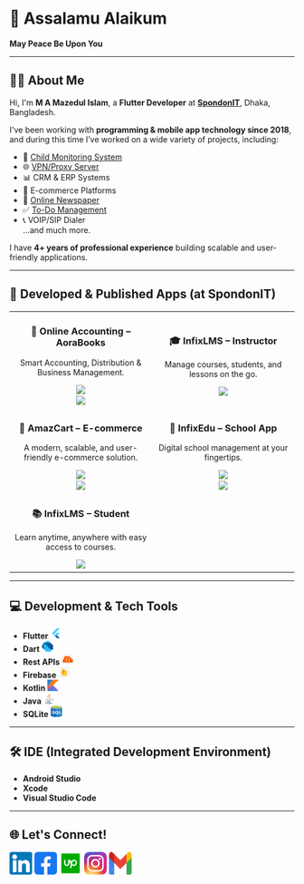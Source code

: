# 👋 Assalamu Alaikum  
**May Peace Be Upon You**

---

## 👨‍💻 About Me  
Hi, I'm **M A Mazedul Islam**, a **Flutter Developer** at **[SpondonIT](https://spondonit.com/)**, Dhaka, Bangladesh.  

I've been working with **programming & mobile app technology since 2018**, and during this time I’ve worked on a wide variety of projects, including:  
- 🧒 [Child Monitoring System](https://github.com/mazedul-ru-cse/Child-Monitoring)  
- 🌐 [VPN/Proxy Server](https://github.com/mazedul-ru-cse/Sigma-VPN)  
- 📊 CRM & ERP Systems  
- 🛒 E-commerce Platforms  
- 📰 [Online Newspaper](https://github.com/mazedul-ru-cse/flutter_newspaper)  
- ✅ [To-Do Management](https://github.com/mazedul-ru-cse/flutter-todo-app)  
- 📞 VOIP/SIP Dialer  
...and much more.  

I have **4+ years of professional experience** building scalable and user-friendly applications.  

---

## 📱 Developed & Published Apps (at SpondonIT)

<table>
  <tr>
    <td align="center" width="50%">
      <h3>📘 Online Accounting – AoraBooks</h3>
      <p>Smart Accounting, Distribution & Business Management.</p>
      <a href="https://play.google.com/store/apps/details?id=com.aorabooks.com">
        <img src="https://img.shields.io/badge/Google_Play-414141?style=for-the-badge&logo=google-play&logoColor=white"/>
      </a><br>
      <a href="https://apps.apple.com/us/app/online-accounting-aorabooks/id6670519918">
        <img src="https://img.shields.io/badge/App_Store-0D96F6?style=for-the-badge&logo=app-store&logoColor=white"/>
      </a>
    </td>
    <td align="center" width="50%">
      <h3>🎓 InfixLMS – Instructor</h3>
      <p>Manage courses, students, and lessons on the go.</p>
      <a href="https://play.google.com/store/apps/details?id=com.infixlms.lmsinstructor">
        <img src="https://img.shields.io/badge/Google_Play-414141?style=for-the-badge&logo=google-play&logoColor=white"/>
      </a>
    </td>
  </tr>
  <tr>
    <td align="center" width="50%">
      <h3>🛒 AmazCart – E-commerce</h3>
      <p>A modern, scalable, and user-friendly e-commerce solution.</p>
      <a href="https://play.google.com/store/apps/details?id=com.amazcart.store">
        <img src="https://img.shields.io/badge/Google_Play-414141?style=for-the-badge&logo=google-play&logoColor=white"/>
      </a><br>
      <a href="https://apps.apple.com/app/amazcart/id6739343698">
        <img src="https://img.shields.io/badge/App_Store-0D96F6?style=for-the-badge&logo=app-store&logoColor=white"/>
      </a>
    </td>
    <td align="center" width="50%">
      <h3>🏫 InfixEdu – School App</h3>
      <p>Digital school management at your fingertips.</p>
      <a href="https://play.google.com/store/apps/details?id=com.infixedu.school">
        <img src="https://img.shields.io/badge/Google_Play-414141?style=for-the-badge&logo=google-play&logoColor=white"/>
      </a><br>
      <a href="https://apps.apple.com/app/infixedu-app/id6739495077">
        <img src="https://img.shields.io/badge/App_Store-0D96F6?style=for-the-badge&logo=app-store&logoColor=white"/>
      </a>
    </td>
  </tr>
  <tr>
    <td align="center" width="50%">
      <h3>📚 InfixLMS – Student</h3>
      <p>Learn anytime, anywhere with easy access to courses.</p>
      <a href="https://play.google.com/store/apps/details?id=com.infixlmsuser.app">
        <img src="https://img.shields.io/badge/Google_Play-414141?style=for-the-badge&logo=google-play&logoColor=white"/>
      </a>
    </td>
    <td align="center" width="50%">
      <!-- Empty for future apps -->
    </td>
  </tr>
</table>

---

## 💻 Development & Tech Tools 
- **Flutter** <kbd> <img src="https://github.com/mazedul-ru-cse/mazedul-ru-cse/blob/main/Icons/flutter.png" width="20" height="20"/> </kbd>
- **Dart** <kbd> <img src="https://github.com/mazedul-ru-cse/mazedul-ru-cse/blob/main/Icons/dart.png" width="20" height="20"/> </kbd>
- **Rest APIs** <kbd> <img src="https://github.com/mazedul-ru-cse/mazedul-ru-cse/blob/main/Icons/rest%20api.png" width="20" height="20"/> </kbd>
- **Firebase** <kbd> <img src="https://github.com/mazedul-ru-cse/mazedul-ru-cse/blob/main/Icons/firebase.png" width="20" height="20"/> </kbd>
- **Kotlin** <kbd> <img src="https://github.com/mazedul-ru-cse/mazedul-ru-cse/blob/main/Icons/kotlin.png" width="20" height="20"/> </kbd>
- **Java** <kbd> <img src="https://github.com/mazedul-ru-cse/mazedul-ru-cse/blob/main/Icons/java.png" width="20" height="20"/> </kbd>
- **SQLite** <kbd> <img src="https://github.com/mazedul-ru-cse/mazedul-ru-cse/blob/main/Icons/sql.jpg" width="20" height="20"/> </kbd>


---

## 🛠️ IDE (Integrated Development Environment)
- **Android Studio**
- **Xcode**
- **Visual Studio Code**   

---

## 🌐 Let's Connect!
<a href="https://linkedin.com/in/mazedul70"><img src="https://github.com/mazedul-ru-cse/mazedul-ru-cse/blob/main/Icons/linkedin.png" width="40" height="40"/></a>
<a href="https://facebook.com/mamazedulislam70"><img src="https://github.com/mazedul-ru-cse/mazedul-ru-cse/blob/main/Icons/facebook.png" width="40" height="40"/></a>
<a href="https://www.upwork.com/freelancers/~01ca628cf24bd307c8"><img src="https://github.com/mazedul-ru-cse/mazedul-ru-cse/blob/main/Icons/upwork.png" width="40" height="40"/></a>
<a href="https://www.instagram.com/mazed.70/"><img src="https://github.com/mazedul-ru-cse/mazedul-ru-cse/blob/main/Icons/instagram.png" width="40" height="40"/></a>
<a href="mailto:mazedulislam4970@gmail.com"><img src="https://github.com/mazedul-ru-cse/mazedul-ru-cse/blob/main/Icons/gmail.png" width="40" height="40"/></a>
